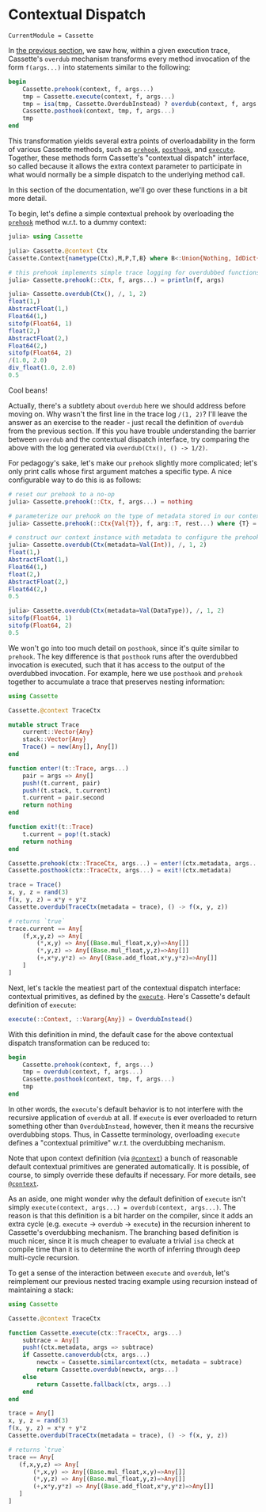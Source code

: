 # Contextual Dispatch

```@meta
CurrentModule = Cassette
```

In [the previous section](contextualdispatch.md), we saw how, within a given execution
trace, Cassette's `overdub` mechanism transforms every method invocation of the
form `f(args...)` into statements similar to the following:

```julia
begin
    Cassette.prehook(context, f, args...)
    tmp = Cassette.execute(context, f, args...)
    tmp = isa(tmp, Cassette.OverdubInstead) ? overdub(context, f, args...) : tmp
    Cassette.posthook(context, tmp, f, args...)
    tmp
end
```

This transformation yields several extra points of overloadability in the form of various
Cassette methods, such as [`prehook`](@ref), [`posthook`](@ref), and [`execute`](@ref).
Together, these methods form Cassette's "contextual dispatch" interface, so called because it
allows the extra context parameter to participate in what would normally be a simple dispatch
to the underlying method call.

In this section of the documentation, we'll go over these functions in a bit more detail.

To begin, let's define a simple contextual prehook by overloading the [`prehook`](@ref)
method w.r.t. to a dummy context:

```julia
julia> using Cassette

julia> Cassette.@context Ctx
Cassette.Context{nametype(Ctx),M,P,T,B} where B<:Union{Nothing, IdDict{Module,Dict{Symbol,BindingMeta}}} where P<:Cassette.AbstractPass where T<:Union{Nothing, Tag} where M

# this prehook implements simple trace logging for overdubbed functions
julia> Cassette.prehook(::Ctx, f, args...) = println(f, args)

julia> Cassette.overdub(Ctx(), /, 1, 2)
float(1,)
AbstractFloat(1,)
Float64(1,)
sitofp(Float64, 1)
float(2,)
AbstractFloat(2,)
Float64(2,)
sitofp(Float64, 2)
/(1.0, 2.0)
div_float(1.0, 2.0)
0.5
```

Cool beans!

Actually, there's a subtlety about `overdub` here we should address before moving on. Why
wasn't the first line in the trace log `/(1, 2)`? I'll leave the answer as an exercise to
the reader - just recall the definition of `overdub` from the previous section. If this
you have trouble understanding the barrier between `overdub` and the contextual dispatch
interface, try comparing the above with the log generated via `overdub(Ctx(), () -> 1/2)`.

For pedagogy's sake, let's make our `prehook` slightly more complicated; let's only print
calls whose first argument matches a specific type. A nice configurable way to do this is
as follows:

```julia
# reset our prehook to a no-op
julia> Cassette.prehook(::Ctx, f, args...) = nothing

# parameterize our prehook on the type of metadata stored in our context instance
julia> Cassette.prehook(::Ctx{Val{T}}, f, arg::T, rest...) where {T} = println(f, (arg, rest...))

# construct our context instance with metadata to configure the prehook
julia> Cassette.overdub(Ctx(metadata=Val(Int)), /, 1, 2)
float(1,)
AbstractFloat(1,)
Float64(1,)
float(2,)
AbstractFloat(2,)
Float64(2,)
0.5

julia> Cassette.overdub(Ctx(metadata=Val(DataType)), /, 1, 2)
sitofp(Float64, 1)
sitofp(Float64, 2)
0.5
```

We won't go into too much detail on `posthook`, since it's quite similar to `prehook`. The
key difference is that `posthook` runs after the overdubbed invocation is executed, such that
it has access to the output of the overdubbed invocation. For example, here we use `posthook`
and `prehook` together to accumulate a trace that preserves nesting information:

```julia
using Cassette

Cassette.@context TraceCtx

mutable struct Trace
    current::Vector{Any}
    stack::Vector{Any}
    Trace() = new(Any[], Any[])
end

function enter!(t::Trace, args...)
    pair = args => Any[]
    push!(t.current, pair)
    push!(t.stack, t.current)
    t.current = pair.second
    return nothing
end

function exit!(t::Trace)
    t.current = pop!(t.stack)
    return nothing
end

Cassette.prehook(ctx::TraceCtx, args...) = enter!(ctx.metadata, args...)
Cassette.posthook(ctx::TraceCtx, args...) = exit!(ctx.metadata)

trace = Trace()
x, y, z = rand(3)
f(x, y, z) = x*y + y*z
Cassette.overdub(TraceCtx(metadata = trace), () -> f(x, y, z))

# returns `true`
trace.current == Any[
    (f,x,y,z) => Any[
        (*,x,y) => Any[(Base.mul_float,x,y)=>Any[]]
        (*,y,z) => Any[(Base.mul_float,y,z)=>Any[]]
        (+,x*y,y*z) => Any[(Base.add_float,x*y,y*z)=>Any[]]
    ]
]
```

Next, let's tackle the meatiest part of the contextual dispatch interface: contextual
primitives, as defined by the [`execute`](@ref). Here's Cassette's default definition
of `execute`:

```julia
execute(::Context, ::Vararg{Any}) = OverdubInstead()
```

With this definition in mind, the default case for the above contextual dispatch
transformation can be reduced to:

```julia
begin
    Cassette.prehook(context, f, args...)
    tmp = overdub(context, f, args...)
    Cassette.posthook(context, tmp, f, args...)
    tmp
end
```

In other words, the `execute`'s default behavior is to not interfere with the recursive
application of `overdub` at all. If `execute` is ever overloaded to return something other
than `OverdubInstead`, however, then it means the recursive overdubbing stops. Thus, in
Cassette terminology, overloading `execute` defines a "contextual primitive" w.r.t. the
overdubbing mechanism.

Note that upon context definition (via [`@context`](@ref)) a bunch of reasonable default
contextual primitives are generated automatically. It is possible, of course, to simply
override these defaults if necessary. For more details, see [`@context`](@ref).

As an aside, one might wonder why the default definition of `execute` isn't simply
`execute(context, args...) = overdub(context, args...)`. The reason is that this definition
is a bit harder on the compiler, since it adds an extra cycle (e.g. `execute` -> `overdub`
-> `execute`) in the recursion inherent to Cassette's overdubbing mechanism. The branching
based definition is much nicer, since it is much cheaper to evaluate a trivial `isa` check
at compile time than it is to determine the worth of inferring through deep multi-cycle
recursion.

To get a sense of the interaction between `execute` and `overdub`, let's reimplement our
previous nested tracing example using recursion instead of maintaining a stack:

```julia
using Cassette

Cassette.@context TraceCtx

function Cassette.execute(ctx::TraceCtx, args...)
    subtrace = Any[]
    push!(ctx.metadata, args => subtrace)
    if Cassette.canoverdub(ctx, args...)
        newctx = Cassette.similarcontext(ctx, metadata = subtrace)
        return Cassette.overdub(newctx, args...)
    else
        return Cassette.fallback(ctx, args...)
    end
end

trace = Any[]
x, y, z = rand(3)
f(x, y, z) = x*y + y*z
Cassette.overdub(TraceCtx(metadata = trace), () -> f(x, y, z))

# returns `true`
trace == Any[
   (f,x,y,z) => Any[
       (*,x,y) => Any[(Base.mul_float,x,y)=>Any[]]
       (*,y,z) => Any[(Base.mul_float,y,z)=>Any[]]
       (+,x*y,y*z) => Any[(Base.add_float,x*y,y*z)=>Any[]]
   ]
]
```
